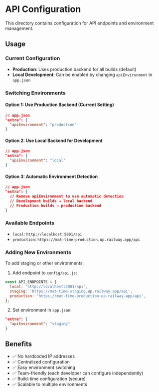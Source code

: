 # API Configuration

This directory contains configuration for API endpoints and environment management.

## Usage

### Current Configuration
- **Production**: Uses production backend for all builds (default)
- **Local Development**: Can be enabled by changing `apiEnvironment` in `app.json`

### Switching Environments

#### Option 1: Use Production Backend (Current Setting)
```json
// app.json
"extra": {
  "apiEnvironment": "production"
}
```

#### Option 2: Use Local Backend for Development
```json
// app.json
"extra": {
  "apiEnvironment": "local"
}
```

#### Option 3: Automatic Environment Detection
```json
// app.json
"extra": {
  // Remove apiEnvironment to use automatic detection
  // Development builds → local backend
  // Production builds → production backend
}
```

### Available Endpoints
- `local`: `http://localhost:5001/api`
- `production`: `https://mat-time-production.up.railway.app/api`

### Adding New Environments
To add staging or other environments:

1. Add endpoint to `config/api.js`:
```javascript
const API_ENDPOINTS = {
  local: 'http://localhost:5001/api',
  staging: 'https://mat-time-staging.up.railway.app/api',
  production: 'https://mat-time-production.up.railway.app/api',
};
```

2. Set environment in `app.json`:
```json
"extra": {
  "apiEnvironment": "staging"
}
```

## Benefits
- ✅ No hardcoded IP addresses
- ✅ Centralized configuration
- ✅ Easy environment switching
- ✅ Team-friendly (each developer can configure independently)
- ✅ Build-time configuration (secure)
- ✅ Scalable to multiple environments
